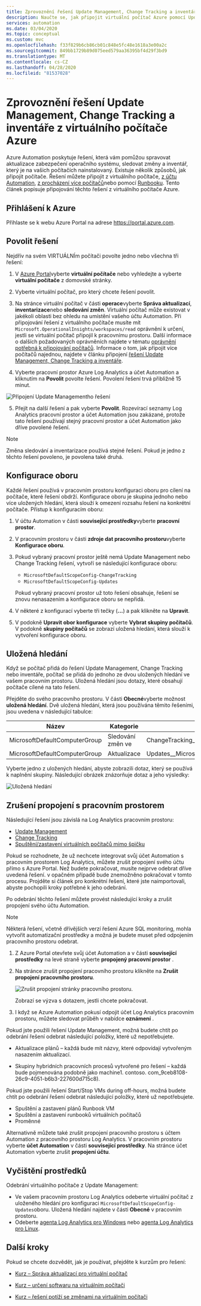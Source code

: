 ```yaml
---
title: Zprovoznění řešení Update Management, Change Tracking a inventáře z virtuálního počítače Azure
description: Naučte se, jak připojit virtuální počítač Azure pomocí Update Management, Change Tracking a řešení inventáře, která jsou součástí Azure Automation.
services: automation
ms.date: 03/04/2020
ms.topic: conceptual
ms.custom: mvc
ms.openlocfilehash: f33f829b6cb86cb01c848e5fc48e1618a3e00a2c
ms.sourcegitcommit: 849bb1729b89d075eed579aa36395bf4d29f3bd9
ms.translationtype: MT
ms.contentlocale: cs-CZ
ms.lasthandoff: 04/28/2020
ms.locfileid: "81537028"
---
```

# <a name="onboard-update-management-change-tracking-and-inventory-solutions-from-an-azure-virtual-machine"></a>Zprovoznění řešení Update Management, Change Tracking a inventáře z virtuálního počítače Azure

Azure Automation poskytuje řešení, která vám pomůžou spravovat aktualizace zabezpečení operačního systému, sledovat změny a inventář, který je na vašich počítačích nainstalovaný. Existuje několik způsobů, jak připojit počítače. Řešení můžete připojit z virtuálního počítače, [z účtu Automation](automation-onboard-solutions-from-automation-account.md), [z procházení více počítačů](automation-onboard-solutions-from-browse.md)nebo pomocí [Runbooku](automation-onboard-solutions.md). Tento článek popisuje připojování těchto řešení z virtuálního počítače Azure.

## <a name="sign-in-to-azure"></a>Přihlášení k Azure

Přihlaste se k webu Azure Portal na adrese https://portal.azure.com.

## <a name="enable-the-solutions"></a>Povolit řešení

Nejdřív na svém VIRTUÁLNÍm počítači povolte jedno nebo všechna tři řešení:

1. V [Azure Portal](https://portal.azure.com)vyberte **virtuální počítače** nebo vyhledejte a vyberte **virtuální počítače** z domovské stránky.
2. Vyberte virtuální počítač, pro který chcete řešení povolit.
3. Na stránce virtuální počítač v části **operace**vyberte **Správa aktualizací**, **inventarizace**nebo **sledování změn**. Virtuální počítač může existovat v jakékoli oblasti bez ohledu na umístění vašeho účtu Automation. Při připojování řešení z virtuálního počítače musíte mít `Microsoft.OperationalInsights/workspaces/read` oprávnění k určení, jestli se virtuální počítač připojil k pracovnímu prostoru. Další informace o dalších požadovaných oprávněních najdete v tématu [oprávnění potřebná k připojování počítačů](automation-role-based-access-control.md#onboarding-permissions). Informace o tom, jak připojit více počítačů najednou, najdete v článku připojení [řešení Update Management, Change Tracking a inventáře](automation-onboard-solutions-from-automation-account.md).

4. Vyberte pracovní prostor Azure Log Analytics a účet Automation a kliknutím na **Povolit** povolte řešení. Povolení řešení trvá přibližně 15 minut.

![Připojení Update Managementho řešení](media/automation-tutorial-update-management/manageupdates-update-enable.png)

5. Přejít na další řešení a pak vyberte **Povolit**. Rozevírací seznamy Log Analytics pracovní prostor a účet Automation jsou zakázané, protože tato řešení používají stejný pracovní prostor a účet Automation jako dříve povolené řešení.

> [!NOTE]
> Změna sledování a inventarizace používá stejné řešení. Pokud je jedno z těchto řešení povoleno, je povolena také druhá.

## <a name="scope-configuration"></a>Konfigurace oboru

Každé řešení používá v pracovním prostoru konfiguraci oboru pro cílení na počítače, které řešení obdrží. Konfigurace oboru je skupina jednoho nebo více uložených hledání, která slouží k omezení rozsahu řešení na konkrétní počítače. Přístup k konfiguracím oboru:

1. V účtu Automation v části **související prostředky**vyberte **pracovní prostor**. 
2. V pracovním prostoru v části **zdroje dat pracovního prostoru**vyberte **Konfigurace oboru**.
3. Pokud vybraný pracovní prostor ještě nemá Update Management nebo Change Tracking řešení, vytvoří se následující konfigurace oboru:

    * `MicrosoftDefaultScopeConfig-ChangeTracking`
    * `MicrosoftDefaultScopeConfig-Updates`

    Pokud vybraný pracovní prostor už toto řešení obsahuje, řešení se znovu nenasazením a konfigurace oboru se nepřidá.

4. V některé z konfigurací vyberte tři tečky (**...**) a pak klikněte na **Upravit**. 
5. V podokně **Upravit obor konfigurace** vyberte **Vybrat skupiny počítačů**. V podokně **skupiny počítačů** se zobrazí uložená hledání, která slouží k vytvoření konfigurace oboru.

## <a name="saved-searches"></a>Uložená hledání

Když se počítač přidá do řešení Update Management, Change Tracking nebo inventáře, počítač se přidá do jednoho ze dvou uložených hledání ve vašem pracovním prostoru. Uložená hledání jsou dotazy, které obsahují počítače cílené na tato řešení.

Přejděte do svého pracovního prostoru. V části **Obecné**vyberte možnost **uložená hledání**. Dvě uložená hledání, která jsou používána těmito řešeními, jsou uvedena v následující tabulce:

|Název     |Kategorie  |Alias  |
|---------|---------|---------|
|MicrosoftDefaultComputerGroup     |  Sledování změn ve       | ChangeTracking__MicrosoftDefaultComputerGroup        |
|MicrosoftDefaultComputerGroup     | Aktualizace        | Updates__MicrosoftDefaultComputerGroup         |

Vyberte jedno z uložených hledání, abyste zobrazili dotaz, který se používá k naplnění skupiny. Následující obrázek znázorňuje dotaz a jeho výsledky:

![Uložená hledání](media/automation-onboard-solutions-from-vm/logsearch.png)

## <a name="unlink-workspace"></a>Zrušení propojení s pracovním prostorem

Následující řešení jsou závislá na Log Analytics pracovním prostoru:

* [Update Management](automation-update-management.md)
* [Change Tracking](automation-change-tracking.md)
* [Spuštění/zastavení virtuálních počítačů mimo špičku](automation-solution-vm-management.md)

Pokud se rozhodnete, že už nechcete integrovat svůj účet Automation s pracovním prostorem Log Analytics, můžete zrušit propojení svého účtu přímo s Azure Portal.  Než budete pokračovat, musíte nejprve odebrat dříve uvedená řešení. v opačném případě bude znemožněno pokračovat v tomto procesu. Projděte si článek pro konkrétní řešení, které jste naimportovali, abyste pochopili kroky potřebné k jeho odebrání.

Po odebrání těchto řešení můžete provést následující kroky a zrušit propojení svého účtu Automation.

> [!NOTE]
> Některá řešení, včetně dřívějších verzí řešení Azure SQL monitoring, mohla vytvořit automatizační prostředky a možná je budete muset před odpojením pracovního prostoru odebrat.

1. Z Azure Portal otevřete svůj účet Automation a v části **související prostředky** na levé straně vyberte **propojený pracovní prostor** .

2. Na stránce zrušit propojení pracovního prostoru klikněte na **Zrušit propojení pracovního prostoru**.

   ![Zrušit propojení stránky pracovního prostoru](media/automation-onboard-solutions-from-vm/automation-unlink-workspace-blade.png).

   Zobrazí se výzva s dotazem, jestli chcete pokračovat.

3. I když se Azure Automation pokusí odpojit účet Log Analytics pracovním prostoru, můžete sledovat průběh v nabídce **oznámení** .

Pokud jste použili řešení Update Management, možná budete chtít po odebrání řešení odebrat následující položky, které už nepotřebujete.

* Aktualizace plánů – každá bude mít názvy, které odpovídají vytvořeným nasazením aktualizací.

* Skupiny hybridních pracovních procesů vytvořené pro řešení – každá bude pojmenována podobně jako machine1. contoso. com_9ceb8108-26c9-4051-b6b3-227600d715c8).

Pokud jste použili řešení Start/Stop VMs during off-hours, možná budete chtít po odebrání řešení odebrat následující položky, které už nepotřebujete.

* Spuštění a zastavení plánů Runbook VM
* Spuštění a zastavení runbooků virtuálních počítačů
* Proměnné

Alternativně můžete také zrušit propojení pracovního prostoru s účtem Automation z pracovního prostoru Log Analytics. V pracovním prostoru vyberte **účet Automation** v části **související prostředky**. Na stránce účet Automation vyberte zrušit **propojení účtu**.

## <a name="clean-up-resources"></a>Vyčištění prostředků

Odebrání virtuálního počítače z Update Management:

* Ve vašem pracovním prostoru Log Analytics odeberte virtuální počítač z uloženého hledání pro konfiguraci `MicrosoftDefaultScopeConfig-Updates`oboru. Uložená hledání najdete v části **Obecné** v pracovním prostoru.
* Odeberte [agenta Log Analytics pro Windows](../azure-monitor/learn/quick-collect-windows-computer.md#clean-up-resources) nebo [agenta Log Analytics pro Linux](../azure-monitor/learn/quick-collect-linux-computer.md#clean-up-resources).

## <a name="next-steps"></a>Další kroky

Pokud se chcete dozvědět, jak je používat, přejděte k kurzům pro řešení:

* [Kurz – Správa aktualizací pro virtuální počítač](automation-tutorial-update-management.md)

* [Kurz – určení softwaru na virtuálním počítači](automation-tutorial-installed-software.md)

* [Kurz – řešení potíží se změnami na virtuálním počítači](automation-tutorial-troubleshoot-changes.md)
